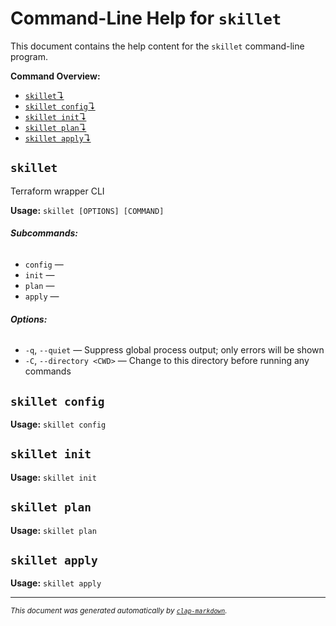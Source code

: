 # Command-Line Help for `skillet`

This document contains the help content for the `skillet` command-line program.

**Command Overview:**

* [`skillet`↴](#skillet)
* [`skillet config`↴](#skillet-config)
* [`skillet init`↴](#skillet-init)
* [`skillet plan`↴](#skillet-plan)
* [`skillet apply`↴](#skillet-apply)

## `skillet`

Terraform wrapper CLI

**Usage:** `skillet [OPTIONS] [COMMAND]`

###### **Subcommands:**

* `config` —
* `init` —
* `plan` —
* `apply` —

###### **Options:**

* `-q`, `--quiet` — Suppress global process output; only errors will be shown
* `-C`, `--directory <CWD>` — Change to this directory before running any commands



## `skillet config`

**Usage:** `skillet config`



## `skillet init`

**Usage:** `skillet init`



## `skillet plan`

**Usage:** `skillet plan`



## `skillet apply`

**Usage:** `skillet apply`



<hr/>

<small><i>
    This document was generated automatically by
    <a href="https://crates.io/crates/clap-markdown"><code>clap-markdown</code></a>.
</i></small>
